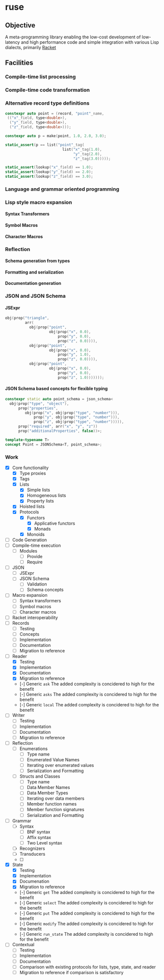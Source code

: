 ruse
====

## Objective

A meta-programming library enabling the low-cost development of
low-latency and high performance code and simple integration with
various Lisp dialects, primarily [Racket](https://racket-lang.org)

## Facilities

### Compile-time list processing

### Compile-time code transformation

### Alternative record type definitions
```c++
constexpr auto point = (record, "point"_name,
 (("x"_field, type<double>),
  ("y"_field, type<double>),
  ("z"_field, type<double>)));

constexpr auto p = make(point, 1.0, 2.0, 3.0);

static_assert(p == list("point"_tag(
                          list("x"_tag(1.0),
                               "y"_tag(2.0),
                               "z"_tag(3.0)))));

static_assert(lookup("x"_field) == 1.0);
static_assert(lookup("y"_field) == 2.0);
static_assert(lookup("z"_field) == 3.0);

```

### Language and grammar oriented programming

### Lisp style macro expansion
#### Syntax Transformers
#### Symbol Macros
#### Character Macros

### Reflection
#### Schema generation from types
#### Formatting and serialization
#### Documentation generation

### JSON and JSON Schema
#### JSExpr
```c++
obj(prop("triangle",
         arr(
           obj(prop("point",
                    obj(prop("x", 0.0),
                        prop("y", 0.0),
                        prop("z", 0.0)))),
           obj(prop("point",
                    obj(prop("x", 0.0),
                        prop("y", 1.0),
                        prop("z", 0.0)))),
           obj(prop("point",
                    obj(prop("x", 0.0),
                        prop("y", 0.0),
                        prop("z", 1.0)))))));
```

#### JSON Schema based concepts for flexible typing
```c++
constexpr static auto point_schema = json_schema<
  obj(prop("type", "object"),
      prop("properties",
         obj(prop("x", obj(prop("type", "number"))),
             prop("y", obj(prop("type", "number"))),
             prop("z", obj(prop("type", "number"))))),
      prop("required", arr("x", "y", "z"))
      prop("additionalProperties", false))>;

template<typename T>
concept Point = JSONSchema<T, point_schema>;
```

### Work
 - [x] Core functionality
    - [x] Type proxies
    - [x] Tags
    - [x] Lists
       - [x] Simple lists
       - [x] Homogeneous lists
       - [x] Property lists
    - [x] Hoisted lists
    - [x] Protocols
       - [x] Functors
          - [x] Applicative functors
          - [x] Monads
       - [x] Monoids
 - [ ] Code Generation
 - [ ] Compile-time execution
    - [ ] Modules
       - [ ] Provide
       - [ ] Require
 - [ ] JSON
    - [ ] JSExpr
    - [ ] JSON Schema
       - [ ] Validation
       - [ ] Schema concepts
 - [ ] Macro expansion
    - [ ] Syntax transformers
    - [ ] Symbol macros
    - [ ] Character macros
 - [ ] Racket interoperability
 - [ ] Records
    - [ ] Testing
    - [ ] Concepts
    - [ ] Implementation
    - [ ] Documentation
    - [ ] Migration to reference
 - [ ] Reader
    - [x] Testing
    - [x] Implementation
    - [x] Documentation
    - [x] Migration to reference
    - [-] Generic `ask`
      The added complexity is concidered to high for the benefit
    - [-] Generic `asks`
      The added complexity is concidered to high for the benefit
    - [-] Generic `local`
      The added complexity is concidered to high for the benefit
 - [ ] Writer
    - [ ] Testing
    - [ ] Implementation
    - [ ] Documentation
    - [ ] Migration to reference
 - [ ] Reflection
    - [ ] Enumerations
       - [ ] Type name
       - [ ] Enumerated Value Names
       - [ ] Iterating over enumerated values
       - [ ] Serialization and Formatting
    - [ ] Structs and Classes
       - [ ] Type name
       - [ ] Data Member Names
       - [ ] Data Member Types
       - [ ] Iterating over data members
       - [ ] Member function names
       - [ ] Member function signatures
       - [ ] Serialization and Formatting
 - [ ] Grammar
    - [ ] Syntax
       - [ ] BNF syntax
       - [ ] Affix syntax
       - [ ] Two Level syntax
    - [ ] Recognizers
    - [ ] Transducers
    - [ ]

 - [x] State
    - [x] Testing
    - [x] Implementation
    - [x] Documenation
    - [x] Migration to reference
    - [-] Generic `get`
      The added complexity is concidered to high for the benefit
    - [-] Generic `select`
      The added complexity is concidered to high for the benefit
    - [-] Generic `put`
      The added complexity is concidered to high for the benefit
    - [-] Generic `modify`
      The added complexity is concidered to high for the benefit
    - [-] Generic `run_state`
      The added complexity is concidered to high for the benefit
 - [ ] Contextual
    - [ ] Testing
    - [ ] Implementation
    - [ ] Documentation
    - [ ] Comparison with existing protocols for lists, type, state, and reader
    - [ ] Migration to reference if comparison is satisfactory
